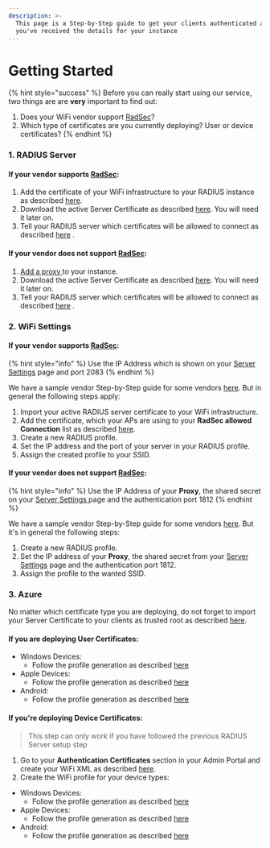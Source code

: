 ```yaml
---
description: >-
  This page is a Step-by-Step guide to get your clients authenticated after
  you've received the details for your instance
---
```


# Getting Started

{% hint style="success" %}
Before you can really start using our service, two things are are **very** important to find out: 

1. Does your WiFi vendor support [RadSec](../../details.md#what-is-radsec)?
2. Which type of certificates are you currently deploying? User or device certificates?
{% endhint %}

### 1. RADIUS Server 

#### If your vendor supports [RadSec](../../details.md#what-is-radsec):

1. Add the certificate of your WiFi infrastructure to your RADIUS instance as described [here](../../portal/settings-server.md#add).
2. Download the active Server Certificate as described [here](../../portal/settings-server.md#download). You will need it later on.
3. Tell your RADIUS server which certificates will be allowed to connect as described [here](../../portal/settings-trusted-roots/trusted-roots.md#add) .

#### If your vendor does not support [RadSec](../../details.md#what-is-radsec):

1. [Add a proxy ](../../portal/settings-proxy.md#add)to your instance.
2. Download the active Server Certificate as described [here](../../portal/settings-server.md#download). You will need it later on.
3. Tell your RADIUS server which certificates will be allowed to connect as described [here](../../portal/settings-trusted-roots/trusted-roots.md#add) .

### 2. WiFi Settings

#### If your vendor supports [RadSec](../../details.md#what-is-radsec):

{% hint style="info" %}
Use the IP Address which is shown on your [Server Settings](../../portal/settings-server.md) page and port 2083
{% endhint %}

We have a sample vendor Step-by-Step guide for some vendors [here](../access-point-setup/radsec-available/). But in general the following steps apply:

1. Import your active RADIUS server certificate to your WiFi infrastructure.
2. Add the certificate, which your APs are using to your **RadSec allowed Connection** list as described [here](../../portal/settings-server.md#add).
3. Create a new RADIUS profile.
4. Set the IP address and the port of your server in your RADIUS profile.
5. Assign the created profile to your SSID.

#### If your vendor does not support [RadSec](../../details.md#what-is-radsec):

{% hint style="info" %}
Use the IP Address of your **Proxy**, the shared secret on your [Server Settings ](../../portal/settings-server.md)page and the authentication port 1812
{% endhint %}

We have a sample vendor Step-by-Step guide for some vendors [here](../access-point-setup/proxy-needed/). But it's in general the following steps:

1. Create a new RADIUS profile.
2. Set the IP address of your **Proxy**, the shared secret from your [Server Settings](../../portal/settings-server.md) page and the authentication port 1812.
3. Assign the profile to the wanted SSID.

### 3. Azure

No matter which certificate type you are deploying, do not forget to import your Server Certificate to your clients as trusted root as described [here](../../azure/trusted-root.md#to-add-a-trusted-root-profile-for-your-clients).

#### If you are deploying User Certificates:

* Windows Devices: 
  * Follow the profile generation as described [here](../../azure/wifi-profile/windows.md#user-certificates)
* Apple Devices:
  * Follow the profile generation as described [here](../../azure/wifi-profile/apple-devices.md)
* Android: 
  * Follow the profile generation as described [here](../../azure/wifi-profile/android.md)

#### If you're deploying Device Certificates: 

> This step can only work if you have followed the previous RADIUS Server setup step

1. Go to your **Authentication Certificates** section in your Admin Portal and create your WiFi XML as described [here](../../portal/settings-trusted-roots/xml.md#wifi).
2. Create the WiFi profile for your device types:

* Windows Devices: 
  * Follow the profile generation as described [here](../../azure/wifi-profile/windows.md#device-certificates)
* Apple Devices:
  * Follow the profile generation as described [here](../../azure/wifi-profile/apple-devices.md)
* Android: 
  * Follow the profile generation as described [here](../../azure/wifi-profile/android.md)

### 









